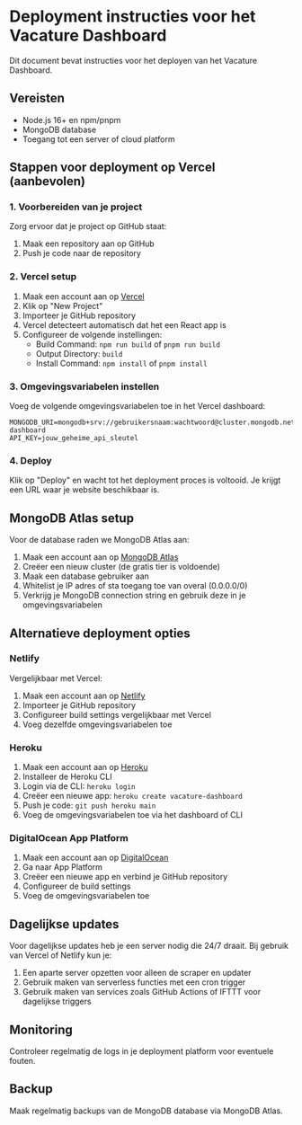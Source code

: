 # Deployment instructies voor het Vacature Dashboard

Dit document bevat instructies voor het deployen van het Vacature Dashboard.

## Vereisten

- Node.js 16+ en npm/pnpm
- MongoDB database
- Toegang tot een server of cloud platform

## Stappen voor deployment op Vercel (aanbevolen)

### 1. Voorbereiden van je project

Zorg ervoor dat je project op GitHub staat:
1. Maak een repository aan op GitHub
2. Push je code naar de repository

### 2. Vercel setup

1. Maak een account aan op [Vercel](https://vercel.com)
2. Klik op "New Project"
3. Importeer je GitHub repository
4. Vercel detecteert automatisch dat het een React app is
5. Configureer de volgende instellingen:
   - Build Command: `npm run build` of `pnpm run build`
   - Output Directory: `build`
   - Install Command: `npm install` of `pnpm install`

### 3. Omgevingsvariabelen instellen

Voeg de volgende omgevingsvariabelen toe in het Vercel dashboard:
```
MONGODB_URI=mongodb+srv://gebruikersnaam:wachtwoord@cluster.mongodb.net/vacature-dashboard
API_KEY=jouw_geheime_api_sleutel
```

### 4. Deploy

Klik op "Deploy" en wacht tot het deployment proces is voltooid. Je krijgt een URL waar je website beschikbaar is.

## MongoDB Atlas setup

Voor de database raden we MongoDB Atlas aan:

1. Maak een account aan op [MongoDB Atlas](https://www.mongodb.com/cloud/atlas)
2. Creëer een nieuw cluster (de gratis tier is voldoende)
3. Maak een database gebruiker aan
4. Whitelist je IP adres of sta toegang toe van overal (0.0.0.0/0)
5. Verkrijg je MongoDB connection string en gebruik deze in je omgevingsvariabelen

## Alternatieve deployment opties

### Netlify

Vergelijkbaar met Vercel:
1. Maak een account aan op [Netlify](https://www.netlify.com)
2. Importeer je GitHub repository
3. Configureer build settings vergelijkbaar met Vercel
4. Voeg dezelfde omgevingsvariabelen toe

### Heroku

1. Maak een account aan op [Heroku](https://www.heroku.com)
2. Installeer de Heroku CLI
3. Login via de CLI: `heroku login`
4. Creëer een nieuwe app: `heroku create vacature-dashboard`
5. Push je code: `git push heroku main`
6. Voeg de omgevingsvariabelen toe via het dashboard of CLI

### DigitalOcean App Platform

1. Maak een account aan op [DigitalOcean](https://www.digitalocean.com)
2. Ga naar App Platform
3. Creëer een nieuwe app en verbind je GitHub repository
4. Configureer de build settings
5. Voeg de omgevingsvariabelen toe

## Dagelijkse updates

Voor dagelijkse updates heb je een server nodig die 24/7 draait. Bij gebruik van Vercel of Netlify kun je:

1. Een aparte server opzetten voor alleen de scraper en updater
2. Gebruik maken van serverless functies met een cron trigger
3. Gebruik maken van services zoals GitHub Actions of IFTTT voor dagelijkse triggers

## Monitoring

Controleer regelmatig de logs in je deployment platform voor eventuele fouten.

## Backup

Maak regelmatig backups van de MongoDB database via MongoDB Atlas.
